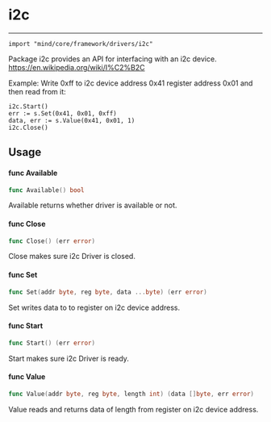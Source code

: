 # i2c
----
    import "mind/core/framework/drivers/i2c"

Package i2c provides an API for interfacing with an i2c device.
https://en.wikipedia.org/wiki/I%C2%B2C

Example: Write 0xff to i2c device address 0x41 register address 0x01 and then
read from it:

    i2c.Start()
    err := s.Set(0x41, 0x01, 0xff)
    data, err := s.Value(0x41, 0x01, 1)
    i2c.Close()

## Usage

#### func  Available

```go
func Available() bool
```
Available returns whether driver is available or not.

#### func  Close

```go
func Close() (err error)
```
Close makes sure i2c Driver is closed.

#### func  Set

```go
func Set(addr byte, reg byte, data ...byte) (err error)
```
Set writes data to to register on i2c device address.

#### func  Start

```go
func Start() (err error)
```
Start makes sure i2c Driver is ready.

#### func  Value

```go
func Value(addr byte, reg byte, length int) (data []byte, err error)
```
Value reads and returns data of length from register on i2c device address.
